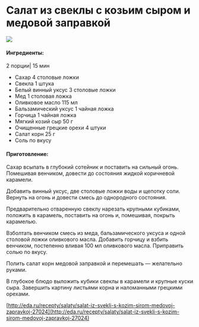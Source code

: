﻿---
image: https://s-media-cache-ak0.pinimg.com/originals/64/ec/bd/64ecbdab8abc8d7997163352e52986d9.jpg
---
# Салат из свеклы с козьим сыром и медовой заправкой

![](https://s-media-cache-ak0.pinimg.com/originals/64/ec/bd/64ecbdab8abc8d7997163352e52986d9.jpg)

#### Ингредиенты:

2 порции\| 15 мин

* Сахар    4 столовые ложки
* Свекла    1 штука
* Белый винный уксус    3 столовые ложки
* Мед    1 столовая ложка
* Оливковое масло    115 мл
* Бальзамический уксус    1 чайная ложка
* Горчица    1 чайная ложка
* Мягкий козий сыр    50 г
* Очищенные грецкие орехи    4 штуки
* Салат корн    25 г
* Соль    по вкусу

#### Приготовление:

Сахар всыпать в глубокий сотейник и поставить на сильный огонь. Помешивая венчиком, довести до состояния жидкой коричневой карамели.

Добавить винный уксус, две столовые ложки воды и щепотку соли. Вернуть на огонь и довести смесь до однородного состояния.

Предварительно отваренную свеклу нарезать крупными кубиками, положить в карамель, поставить на огонь и, помешивая, покрыть карамелью.

Взболтать венчиком смесь из меда, бальзамического уксуса и одной столовой ложки оливкового масла. Добавить горчицу и взбить венчиком, постепенно вливая 100 мл оливкового масла. Приправить солью по вкусу.

Полить салат корн медовой заправкой и перемешать — желательно руками.

В глубокое блюдо выложить кубики свеклы в карамели и крупные куски сыра. Завершить картину листьями корна и наломанными грецкими орехами.

[http://eda.ru/recepty/salaty/salat-iz-svekli-s-kozim-sirom-medovoj-zapravkoj-27024](http://eda.ru/recepty/salaty/salat-iz-svekli-s-kozim-sirom-medovoj-zapravkoj-27024)

